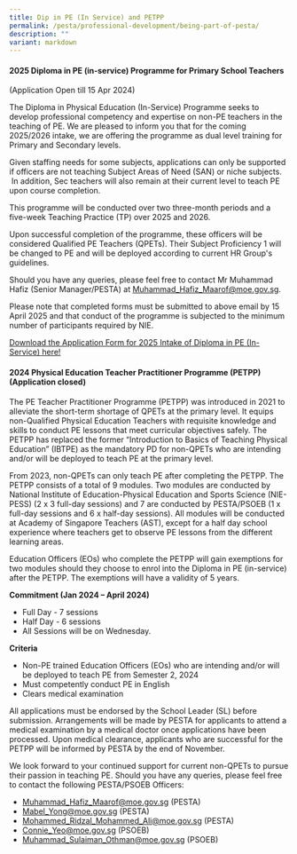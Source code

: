 ```yaml
---
title: Dip in PE (In Service) and PETPP
permalink: /pesta/professional-development/being-part-of-pesta/
description: ""
variant: markdown
---
```

####  2025 Diploma in PE (in-service) Programme for Primary School Teachers 
(Application Open till 15 Apr 2024) 

The Diploma in Physical Education (In-Service) Programme seeks to develop professional competency and expertise on non-PE teachers in the teaching of PE. We are pleased to inform you that for the coming 2025/2026 intake, we are offering the programme as dual level training for Primary and Secondary levels. 

Given staffing needs for some subjects, applications can only be supported if officers are not teaching Subject Areas of Need (SAN) or niche subjects.  In addition, Sec teachers will also remain at their current level to teach PE upon course completion.

This programme will be conducted over two three-month periods and a five-week Teaching Practice (TP) over 2025 and 2026.

Upon successful completion of the programme, these officers will be considered Qualified PE Teachers (QPETs). Their Subject Proficiency 1 will be changed to PE and will be deployed according to current HR Group's guidelines. 
      
Should you have any queries, please feel free to contact Mr Muhammad Hafiz (Senior Manager/PESTA) at Muhammad_Hafiz_Maarof@moe.gov.sg.

Please note that completed forms must be submitted to above email by 15 April 2025 and that conduct of the programme is subjected to the minimum number of participants required by NIE.  

[Download the Application Form for 2025 Intake of Diploma in PE (In-Service) here!](/files/Application_form_for_2025_Intake_of_Dip_in_PE__In_Service_.pdf) 

####  2024 Physical Education Teacher Practitioner Programme (PETPP) (Application closed)

The PE Teacher Practitioner Programme (PETPP) was introduced in 2021 to alleviate the short-term shortage of QPETs at the primary level. It equips non-Qualified Physical Education Teachers with requisite knowledge and skills to conduct PE lessons that meet curricular objectives safely. The PETPP has replaced the former “Introduction to Basics of Teaching Physical Education” (IBTPE) as the mandatory PD for non-QPETs who are intending and/or will be deployed to teach PE at the primary level.

From 2023, non-QPETs can only teach PE after completing the PETPP. The PETPP consists of a total of 9 modules. Two modules are conducted by National Institute of Education-Physical Education and Sports Science (NIE-PESS) (2 x 3 full-day sessions) and 7 are conducted by PESTA/PSOEB (1 x full-day sessions and 6 x half-day sessions). All modules will be conducted at Academy of Singapore Teachers (AST), except for a half day school experience where teachers get to observe PE lessons from the different learning areas. 

Education Officers (EOs) who complete the PETPP will gain exemptions for two modules should they choose to enrol into the Diploma in PE (in-service) after the PETPP. The exemptions will have a validity of 5 years.

**Commitment (Jan 2024 – April 2024)**

* Full Day - 7 sessions
* Half Day - 6 sessions
* All Sessions will be on Wednesday. 

**Criteria**

*   Non\-PE trained Education Officers (EOs) who are intending and/or will be deployed to teach PE from Semester 2, 2024
*   Must competently conduct PE in English
*   Clears medical examination

All applications must be endorsed by the School Leader (SL) before submission. Arrangements will be made by PESTA for applicants to attend a medical examination by a medical doctor once applications have been processed. Upon medical clearance, applicants who are successful for the PETPP will be informed by PESTA by the end of November.

We look forward to your continued support for current non-QPETs to pursue their passion in teaching PE. Should you have any queries, please feel free to contact the following PESTA/PSOEB Officers:
 
*   Muhammad_Hafiz_Maarof@moe.gov.sg (PESTA)
*   Mabel_Yong@moe.gov.sg (PESTA) 
*   Mohammed_Ridzal_Mohammed_Ali@moe.gov.sg (PESTA) 
*   Connie_Yeo@moe.gov.sg (PSOEB)
*   Muhammad_Sulaiman_Othman@moe.gov.sg (PSOEB)




